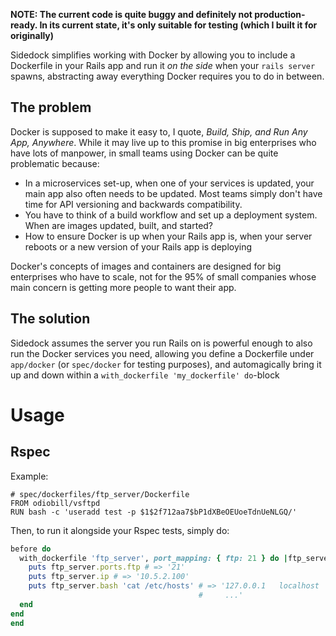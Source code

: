 **NOTE: The current code is quite buggy and definitely not production-ready. In its current state, it's only suitable for testing (which I built it for originally)**

Sidedock simplifies working with Docker by allowing you to include a Dockerfile in your Rails app and run it *on the side* when your `rails server` spawns, abstracting away everything Docker requires you to do in between.

## The problem
Docker is supposed to make it easy to, I quote, *Build, Ship, and Run Any App, Anywhere*. While it may live up to this promise in big enterprises who have lots of manpower, in small teams using Docker can be quite problematic because:

- In a microservices set-up, when one of your services is updated, your main app also often needs to be updated. Most teams simply don't have time for API versioning and backwards compatibility.
- You have to think of a build workflow and set up a deployment system. When are images updated, built, and started?
- How to ensure Docker is up when your Rails app is, when your server reboots or a new version of your Rails app is deploying

Docker's concepts of images and containers are designed for big enterprises who have to scale, not for the 95% of small companies  whose main concern is getting more people to want their app.

## The solution
Sidedock assumes the server you run Rails on is powerful enough to also run the Docker services you need, allowing you define a Dockerfile under `app/docker` (or `spec/docker` for testing purposes), and automagically bring it up and down within a `with_dockerfile 'my_dockerfile' do`-block

# Usage
## Rspec
Example:
```docker
# spec/dockerfiles/ftp_server/Dockerfile
FROM odiobill/vsftpd
RUN bash -c 'useradd test -p $1$2f712aa7$bP1dXBeOEUoeTdnUeNLGQ/'
```
Then, to run it alongside your Rspec tests, simply do:
```ruby
before do
  with_dockerfile 'ftp_server', port_mapping: { ftp: 21 } do |ftp_server|
    puts ftp_server.ports.ftp # => '21'
    puts ftp_server.ip # => '10.5.2.100'
    puts ftp_server.bash 'cat /etc/hosts' # => '127.0.0.1	localhost
                                          #     ...'
  end
end
end
```
